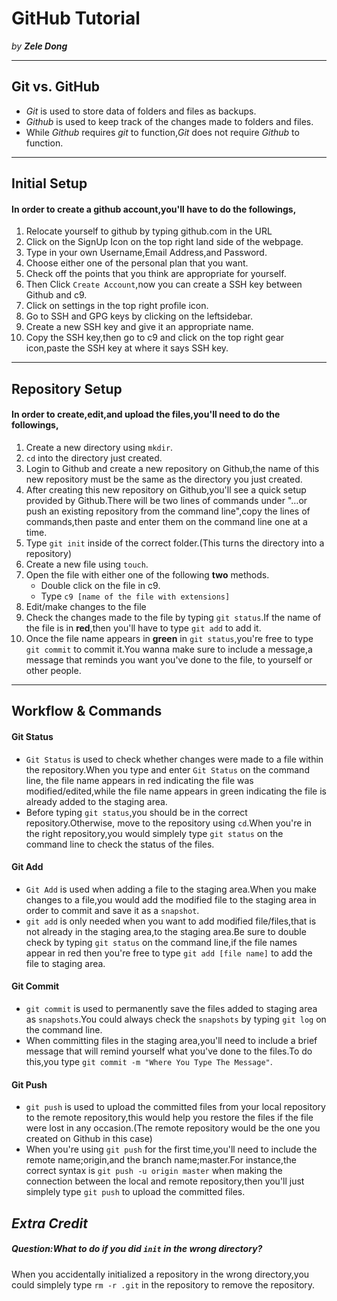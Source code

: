 # GitHub Tutorial

_by **Zele Dong**_

---
## Git vs. GitHub
* _Git_ is used to store data of folders and files as backups.
* _Github_ is used to keep track of the changes made to folders and files.
* While _Github_ requires _git_ to function,_Git_ does not require _Github_ to function.  
 

---
## Initial Setup
#### In order to create a github account,you'll have to do the followings,  
1. Relocate yourself to github by typing github.com in the URL  
2. Click on the SignUp Icon on the top right land side of the webpage.  
3. Type in your own Username,Email Address,and Password.  
4. Choose either one of the personal plan that you want.  
5. Check off the points that you think are appropriate for yourself.  
6. Then Click `Create Account`,now you can create a SSH key between Github and c9.  
7. Click on settings in the top right profile icon.  
8. Go to SSH and GPG keys by clicking on the leftsidebar.  
9. Create a new SSH key and give it an appropriate name.  
10. Copy the SSH key,then go to c9 and click on the top right gear icon,paste the SSH key at where it says SSH key.  


---
## Repository Setup
#### In order to create,edit,and upload the files,you'll need to do the followings,  
1.  Create a new directory using `mkdir`.  
2.  `cd` into the directory just created.  
3.  Login to Github and create a new repository on Github,the name of this new repository must be the same as the directory you just created.  
4.  After creating this new repository on Github,you'll see a quick setup provided by Github.There will be two lines of commands under "…or push an existing repository from the command line",copy the lines of commands,then paste and enter them on the command line one at a time.  
5.  Type `git init` inside of the correct folder.(This turns the directory into a repository)  
6.  Create a new file using `touch`.  
7.  Open the file with either one of the following **two** methods.  
    * Double click on the file in c9.  
    * Type `c9 [name of the file with extensions]`   
8. Edit/make changes to the file   
9. Check the changes made to the file by typing `git status`.If the name of the file is in **red**,then you'll have to type `git add` to add it.  
10. Once the file name appears in **green** in `git status`,you're free to type `git commit` to commit it.You wanna make sure to include a message,a message that reminds you want you've done to the file, to yourself or other people.  

---
## Workflow & Commands
  
#### Git Status
* `Git Status` is used to check whether changes were made to a file within the repository.When you type and enter `Git Status` on the command line, the file name appears in red indicating the file was modified/edited,while the file name appears in green indicating the file is already added to the staging area.  
* Before typing `git status`,you should be in the correct repository.Otherwise, move to the repository using `cd`.When you're in the right repository,you would simplely type `git status` on the command line to check the status of the files.  
  
#### Git Add
* `Git Add` is used when adding a file to the staging area.When you make changes to a file,you would add the modified file to the staging area in order to commit and save it as a `snapshot`.  
*   `git add` is only needed when you want to add modified file/files,that is not already in the staging area,to the staging area.Be sure to double check by typing `git status` on the command line,if the file names appear in red then you're free to type `git add [file name]` to add the file to staging area.  
  
#### Git Commit
* `git commit` is used to permanently save the files added to staging area as `snapshots`.You could always check the `snapshots` by typing `git log` on the command line.
* When committing files in the staging area,you'll need to include a brief message that will remind yourself what you've done to the files.To do this,you type `git commit -m "Where You Type The Message"`.  
  
#### Git Push
* `git push` is used to upload the committed files from your local repository to the remote repository,this would help you restore the files if the file were lost in any occasion.(The remote repository would be the one you created on Github in this case)  
* When you're using `git push` for the first time,you'll need to include the remote name;origin,and the branch name;master.For instance,the correct syntax is `git push -u origin master` when making the connection between the local and remote repository,then you'll just simplely type `git push` to upload the committed files.  

## _Extra Credit_  

##### Question:What to do if you did `init` in the wrong directory?  
When you accidentally initialized a repository in the wrong directory,you could simplely type `rm -r .git` in the repository to remove the repository.  

